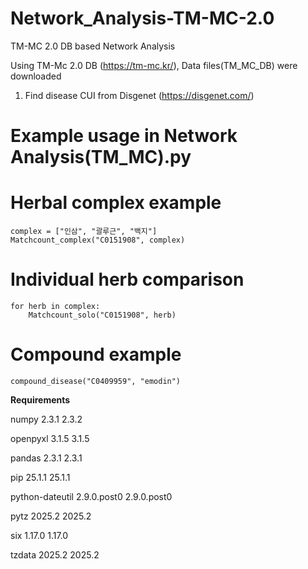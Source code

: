 # Network_Analysis-TM-MC-2.0
TM-MC 2.0 DB based Network Analysis

Using TM-Mc 2.0 DB (https://tm-mc.kr/), Data files(TM_MC_DB) were downloaded 

1. Find disease CUI from Disgenet (https://disgenet.com/)

# Example usage in **Network Analysis(TM_MC).py**
   
   # Herbal complex example
    complex = ["인삼", "괄루근", "백지"]
    Matchcount_complex("C0151908", complex)

# Individual herb comparison
    for herb in complex:
        Matchcount_solo("C0151908", herb)

# Compound example
    compound_disease("C0409959", "emodin")

**Requirements**

numpy	2.3.1	2.3.2

openpyxl	3.1.5	3.1.5

pandas	2.3.1	2.3.1

pip	25.1.1	25.1.1

python-dateutil	2.9.0.post0	2.9.0.post0

pytz	2025.2	2025.2

six	1.17.0	1.17.0

tzdata	2025.2	2025.2
